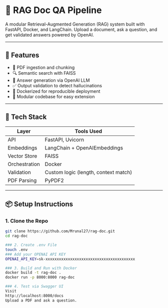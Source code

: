 # 🧠 RAG Doc QA Pipeline

A modular Retrieval-Augmented Generation (RAG) system built with FastAPI, Docker, and LangChain. Upload a document, ask a question, and get validated answers powered by OpenAI.

---

## 🚀 Features

- 📄 PDF ingestion and chunking
- 🔍 Semantic search with FAISS
- 🤖 Answer generation via OpenAI LLM
- ✅ Output validation to detect hallucinations
- 🐳 Dockerized for reproducible deployment
- 🔧 Modular codebase for easy extension

---

## 🧱 Tech Stack

| Layer            | Tools Used                          |
|------------------|-------------------------------------|
| API              | FastAPI, Uvicorn                    |
| Embeddings       | LangChain + OpenAIEmbeddings        |
| Vector Store     | FAISS                               |
| Orchestration    | Docker                              |
| Validation       | Custom logic (length, context match)|
| PDF Parsing      | PyPDF2                              |

---

## 📦 Setup Instructions

### 1. Clone the Repo
```bash
git clone https://github.com/Mrunal27/rag-doc.git
cd rag-doc

### 2. Create .env File
touch .env
### Add your OPENAI API KEY
OPENAI_API_KEY=sk-xxxxxxxxxxxxxxxxxxxxxxxxxxxxxxxxxxxxxxxx

### 3. Build and Run with Docker
docker build -t rag-doc .
docker run -p 8000:8000 rag-doc

### 4. Test via Swagger UI
Visit
http://localhost:8000/docs
Upload a PDF and ask a question.
